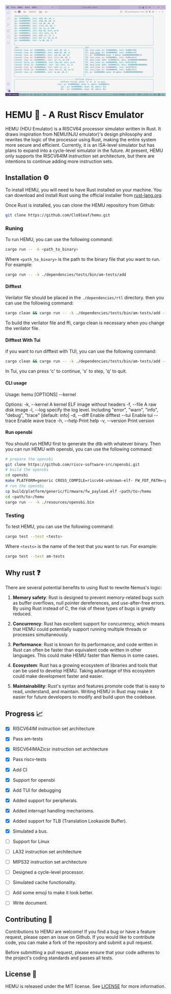 ![HEMU](./doc/pic.png)

# HEMU 🚀 - A Rust Riscv Emulator

HEMU (HDU Emulator) is a RISCV64 processor simulator written in Rust. It draws inspiration from NEMU(NJU emulator)'s design philosophy and rewrites the logic of the processor using Rust, making the entire system more secure and efficient. Currently, it is an ISA-level simulator but has plans to expand into a cycle-level simulator in the future. At present, HEMU only supports the RISCV64IM instruction set architecture, but there are intentions to continue adding more instruction sets.

## Installation ⚙️

To install HEMU, you will need to have Rust installed on your machine. You can download and install Rust using the official installer from [rust-lang.org](https://www.rust-lang.org/tools/install).

Once Rust is installed, you can clone the HEMU repository from Github:

```sh
git clone https://github.com/Clo91eaf/hemu.git
```

### Runing

To run HEMU, you can use the following command:

```sh
cargo run -- -k <path_to_binary>
```

Where `<path_to_binary>` is the path to the binary file that you want to run. For example:

```sh
cargo run -- -k ./dependencies/tests/bin/am-tests/add
```

#### Difftest

Verilator file should be placed in the `./dependencies/rtl` directory.
then you can use the following command:

```sh
cargo clean && cargo run -- -k ./dependencies/tests/bin/am-tests/add --diff
```

To build the verilator file and ffi, cargo clean is necessary when you change the verilator file.

#### Difftest With Tui

if you want to run difftest with TUI, you can use the following command:

```sh
cargo clean && cargo run -- -k ./dependencies/tests/bin/am-tests/add --diff --tui
```

In Tui, you can press 'c' to continue, 's' to step, 'q' to quit.

#### CLI usage

Usage: hemu [OPTIONS] --kernel <KERNEL>

Options:
  -k, --kernel <KERNEL>  A kernel ELF image without headers
  -f, --file <FILE>      A raw disk image
  -l, --log <LOG>        specify the log level. Including "error", "warn", "info", "debug", "trace" [default: info]
  -d, --diff             Enable difftest
      --tui              Enable tui
      --trace            Enable wave trace
  -h, --help             Print help
  -v, --version          Print version

#### Run opensbi

You should run HEMU first to generate the dtb with whatever binary. Then you can run HEMU with opensbi, you can use the following command:

```sh
# prepare the opensbi
git clone https://github.com/riscv-software-src/opensbi.git
# build the opensbi
cd opensbi
make PLATFORM=generic CROSS_COMPILE=riscv64-unknown-elf- FW_FDT_PATH=<path/to>/hemu/dependencies/opensbi/hemu.dtb
# run the opensbi
cp build/platform/generic/firmware/fw_payload.elf <path/to>/hemu
cd <path/to>/hemu
cargo run -- -k ./resources/opensbi.bin
```

### Testing

To test HEMU, you can use the following command:

```sh
cargo test --test <tests>
```

Where `<tests>` is the name of the test that you want to run. For example:

```sh
cargo test --test am-tests
```

## Why rust ❓

There are several potential benefits to using Rust to rewrite Nemus's logic:

1. **Memory safety**: Rust is designed to prevent memory-related bugs such as buffer overflows, null pointer dereferences, and use-after-free errors. By using Rust instead of C, the risk of these types of bugs is greatly reduced.

2. **Concurrency**: Rust has excellent support for concurrency, which means that HEMU could potentially support running multiple threads or processes simultaneously.

3. **Performance**: Rust is known for its performance, and code written in Rust can often be faster than equivalent code written in other languages. This could make HEMU faster than Nemus in some cases.

4. **Ecosystem**: Rust has a growing ecosystem of libraries and tools that can be used to develop HEMU. Taking advantage of this ecosystem could make development faster and easier.

5. **Maintainability**: Rust's syntax and features promote code that is easy to read, understand, and maintain. Writing HEMU in Rust may make it easier for future developers to modify and build upon the codebase.

## Progress 📈

- [x] RISCV64IM instruction set architecture
- [x] Pass am-tests
- [x] RISCV64IMAZicsr instruction set architecture
- [x] Pass riscv-tests
- [x] Add CI
- [x] Support for opensbi
- [x] Add TUI for debugging
- [x] Added support for peripherals.
- [x] Added interrupt handling mechanisms.
- [x] Added support for TLB (Translation Lookaside Buffer).
- [x] Simulated a bus.
- [ ] Support for Linux
- [ ] LA32 instruction set architecture
- [ ] MIPS32 instruction set architecture
- [ ] Designed a cycle-level processor.
- [ ] Simulated cache functionality.

- [ ] Add some emoji to make it look better.
- [ ] Write document.

## Contributing 🤝

Contributions to HEMU are welcome! If you find a bug or have a feature request, please open an issue on Github. If you would like to contribute code, you can make a fork of the repository and submit a pull request.

Before submitting a pull request, please ensure that your code adheres to the project's coding standards and passes all tests.

## License 📜

HEMU is released under the MIT license. See [LICENSE](https://github.com/username/HEMU/blob/master/LICENSE) for more information.
